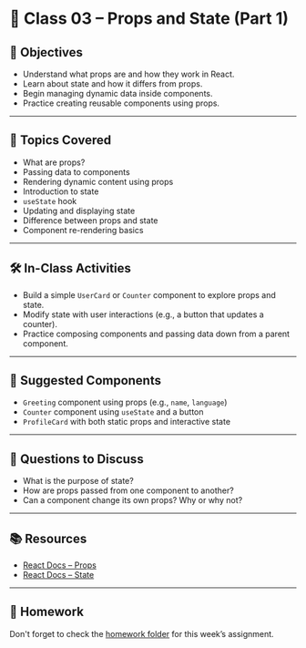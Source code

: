 # 📘 Class 03 – Props and State (Part 1)

## 🎯 Objectives

- Understand what props are and how they work in React.
- Learn about state and how it differs from props.
- Begin managing dynamic data inside components.
- Practice creating reusable components using props.

---

## 🧠 Topics Covered

- What are props?
- Passing data to components
- Rendering dynamic content using props
- Introduction to state
- `useState` hook
- Updating and displaying state
- Difference between props and state
- Component re-rendering basics

---

## 🛠️ In-Class Activities

- Build a simple `UserCard` or `Counter` component to explore props and state.
- Modify state with user interactions (e.g., a button that updates a counter).
- Practice composing components and passing data down from a parent component.

---

## 🧩 Suggested Components

- `Greeting` component using props (e.g., `name`, `language`)
- `Counter` component using `useState` and a button
- `ProfileCard` with both static props and interactive state

---

## 🧠 Questions to Discuss

- What is the purpose of state?
- How are props passed from one component to another?
- Can a component change its own props? Why or why not?

---

## 📚 Resources

- [React Docs – Props](https://react.dev/learn/passing-props-to-a-component)
- [React Docs – State](https://react.dev/learn/state-a-components-memory)

---

## 📌 Homework

Don't forget to check the [homework folder](./homework/homework.md) for this week’s assignment.
